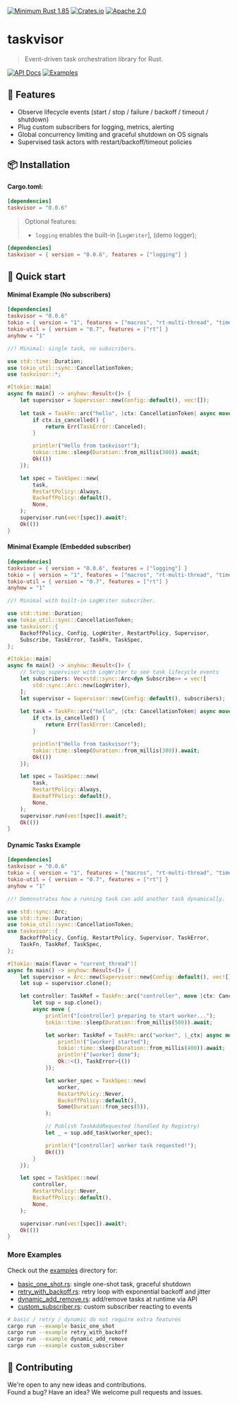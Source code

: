[![Minimum Rust 1.85](https://img.shields.io/badge/rust-1.85%2B-orange.svg)](https://rust-lang.org)
[![Crates.io](https://img.shields.io/crates/v/taskvisor.svg)](https://crates.io/crates/taskvisor)
[![Apache 2.0](https://img.shields.io/badge/license-Apache2.0-orange.svg)](./LICENSE)

# taskvisor
> Event-driven task orchestration library for Rust.

<div>
  <a href="https://docs.rs/taskvisor/latest/taskvisor/"><img alt="API Docs" src="https://img.shields.io/badge/API%20Docs-4d76ae?style=for-the-badge&logo=rust&logoColor=white"></a>
  <a href="./examples/"><img alt="Examples" src="https://img.shields.io/badge/Examples-2ea44f?style=for-the-badge&logo=github&logoColor=white"></a>
</div>

## 📖 Features
- Observe lifecycle events (start / stop / failure / backoff / timeout / shutdown)
- Plug custom subscribers for logging, metrics, alerting
- Global concurrency limiting and graceful shutdown on OS signals
- Supervised task actors with restart/backoff/timeout policies

## 📦 Installation
#### Cargo.toml:
```toml
[dependencies]
taskvisor = "0.0.6"
```

> Optional features:
>  - `logging` enables the built-in [`LogWriter`], (demo logger);

```toml
[dependencies]
taskvisor = { version = "0.0.6", features = ["logging"] }
```

## 📝 Quick start
#### Minimal Example (No subscribers)
```toml
[dependencies]
taskvisor = "0.0.6"
tokio = { version = "1", features = ["macros", "rt-multi-thread", "time", "sync", "signal"] }
tokio-util = { version = "0.7", features = ["rt"] }
anyhow = "1"
```
```rust
//! Minimal: single task, no subscribers.

use std::time::Duration;
use tokio_util::sync::CancellationToken;
use taskvisor::*;

#[tokio::main]
async fn main() -> anyhow::Result<()> {
    let supervisor = Supervisor::new(Config::default(), vec![]);
    
    let task = TaskFn::arc("hello", |ctx: CancellationToken| async move {
        if ctx.is_cancelled() {
            return Err(TaskError::Canceled);
        }

        println!("Hello from taskvisor!");
        tokio::time::sleep(Duration::from_millis(300)).await;
        Ok(())
    });

    let spec = TaskSpec::new(
        task, 
        RestartPolicy::Always, 
        BackoffPolicy::default(), 
        None,
    );
    supervisor.run(vec![spec]).await?;
    Ok(())
}
```

#### Minimal Example (Embedded subscriber)
```toml
[dependencies]
taskvisor = { version = "0.0.6", features = ["logging"] }
tokio = { version = "1", features = ["macros", "rt-multi-thread", "time", "sync", "signal"] }
tokio-util = { version = "0.7", features = ["rt"] }
anyhow = "1"
```
```rust
//! Minimal with built-in LogWriter subscriber.

use std::time::Duration;
use tokio_util::sync::CancellationToken;
use taskvisor::{
    BackoffPolicy, Config, LogWriter, RestartPolicy, Supervisor, 
    Subscribe, TaskError, TaskFn, TaskSpec,
};

#[tokio::main]
async fn main() -> anyhow::Result<()> {
    // Setup supervisor with LogWriter to see task lifecycle events
    let subscribers: Vec<std::sync::Arc<dyn Subscribe>> = vec![
        std::sync::Arc::new(LogWriter),
    ];
    let supervisor = Supervisor::new(Config::default(), subscribers);
    
    let task = TaskFn::arc("hello", |ctx: CancellationToken| async move {
        if ctx.is_cancelled() {
            return Err(TaskError::Canceled);
        }

        println!("Hello from taskvisor!");
        tokio::time::sleep(Duration::from_millis(300)).await;
        Ok(())
    });

    let spec = TaskSpec::new(
        task, 
        RestartPolicy::Always, 
        BackoffPolicy::default(), 
        None,
    );
    supervisor.run(vec![spec]).await?;
    Ok(())
}
```

#### Dynamic Tasks Example
```toml
[dependencies]
taskvisor = "0.0.6"
tokio = { version = "1", features = ["macros", "rt-multi-thread", "time", "sync", "signal"] }
tokio-util = { version = "0.7", features = ["rt"] }
anyhow = "1"
```
```rust
//! Demonstrates how a running task can add another task dynamically.

use std::sync::Arc;
use std::time::Duration;
use tokio_util::sync::CancellationToken;
use taskvisor::{
    BackoffPolicy, Config, RestartPolicy, Supervisor, TaskError, 
    TaskFn, TaskRef, TaskSpec,
};

#[tokio::main(flavor = "current_thread")]
async fn main() -> anyhow::Result<()> {
    let supervisor = Arc::new(Supervisor::new(Config::default(), vec![]));
    let sup = supervisor.clone();

    let controller: TaskRef = TaskFn::arc("controller", move |ctx: CancellationToken| {
        let sup = sup.clone();
        async move {
            println!("[controller] preparing to start worker...");
            tokio::time::sleep(Duration::from_millis(500)).await;

            let worker: TaskRef = TaskFn::arc("worker", |_ctx| async move {
                println!("[worker] started");
                tokio::time::sleep(Duration::from_millis(400)).await;
                println!("[worker] done");
                Ok::<(), TaskError>(())
            });

            let worker_spec = TaskSpec::new(
                worker,
                RestartPolicy::Never,
                BackoffPolicy::default(),
                Some(Duration::from_secs(5)),
            );

            // Publish TaskAddRequested (handled by Registry)
            let _ = sup.add_task(worker_spec);

            println!("[controller] worker task requested!");
            Ok(())
        }
    });

    let spec = TaskSpec::new(
        controller,
        RestartPolicy::Never,
        BackoffPolicy::default(),
        None,
    );

    supervisor.run(vec![spec]).await?;
    Ok(())
}
```

### More Examples
Check out the [examples](./examples) directory for:
- [basic_one_shot.rs](examples/basic_one_shot.rs): single one-shot task, graceful shutdown
- [retry_with_backoff.rs](examples/retry_with_backoff.rs): retry loop with exponential backoff and jitter
- [dynamic_add_remove.rs](examples/dynamic_add_remove.rs): add/remove tasks at runtime via API
- [custom_subscriber.rs](examples/custom_subscriber.rs): custom subscriber reacting to events

```bash
# basic / retry / dynamic do not require extra features
cargo run --example basic_one_shot
cargo run --example retry_with_backoff
cargo run --example dynamic_add_remove
cargo run --example custom_subscriber
```

## 🤝 Contributing
We're open to any new ideas and contributions.  
Found a bug? Have an idea? We welcome pull requests and issues.
